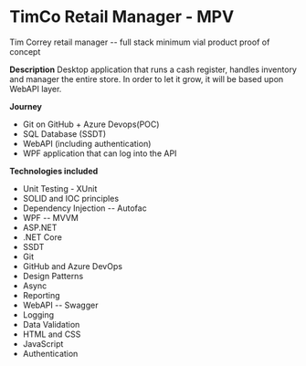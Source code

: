 # TimCo Retail Manager - MPV 
Tim Correy retail manager -- full stack minimum vial product proof of concept




**Description**
Desktop application that runs a cash register, handles inventory and manager the entire store.
In order to let it grow, it will be based upon WebAPI layer.




**Journey**
+ Git on GitHub + Azure Devops(POC)
+ SQL Database (SSDT)
+ WebAPI (including authentication)
+ WPF application that can log into the API


**Technologies included**
+ Unit Testing - XUnit
+ SOLID and IOC principles
+ Dependency Injection -- Autofac
+ WPF -- MVVM
+ ASP.NET 
+ .NET Core
+ SSDT
+ Git
+ GitHub and Azure DevOps
+ Design Patterns
+ Async
+ Reporting
+ WebAPI -- Swagger
+ Logging
+ Data Validation
+ HTML and CSS
+ JavaScript
+ Authentication
